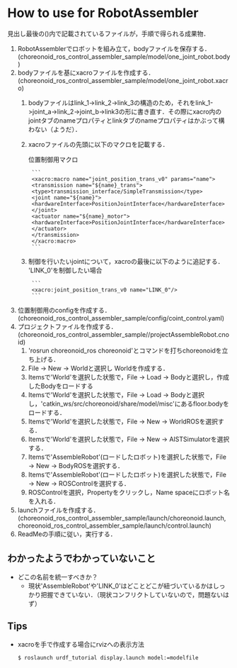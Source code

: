 # How to use for RobotAssembler
見出し最後の()内で記載されているファイルが，手順で得られる成果物．
1. RobotAssemblerでロボットを組み立て，bodyファイルを保存する．(choreonoid_ros_control_assembler_sample/model/one_joint_robot.body)
1. bodyファイルを基にxacroファイルを作成する．(choreonoid_ros_control_assembler_sample/model/one_joint_robot.xacro)
    1. bodyファイルはlink_1->link_2->link_3の構造のため，それをlink_1->joint_a->link_2->joint_b->link3の形に書き直す．その際にxacro内のjointタブのnameプロパティとlinkタブのnameプロパティはかぶって構わない（ようだ）．
    1. xacroファイルの先頭に以下のマクロを記載する．
        
        位置制御用マクロ

            ```
            <xacro:macro name="joint_position_trans_v0" params="name">
            <transmission name="${name}_trans">
            <type>transmission_interface/SimpleTransmission</type>
            <joint name="${name}">
            <hardwareInterface>PositionJointInterface</hardwareInterface>
            </joint>
            <actuator name="${name}_motor">
            <hardwareInterface>PositionJointInterface</hardwareInterface>
            </actuator>
            </transmission>
            </xacro:macro>
            ```
        
    1. 制御を行いたいjointについて，xacroの最後に以下のように追記する．
        'LINK_0'を制御したい場合
        
            ```
            <xacro:joint_position_trans_v0 name="LINK_0"/>
            ```
        

1. 位置制御用のconfigを作成する．(choreonoid_ros_control_assembler_sample/config/coint_control.yaml)
1. プロジェクトファイルを作成する．(choreonoid_ros_control_assembler_sample//projectAssembleRobot.cnoid)
    1. 'rosrun choreonoid_ros choreonoid'とコマンドを打ちchoreonoidを立ち上げる．
    1. File -> New -> Worldと選択し Worldを作成する．
    1. Itemsで'World'を選択した状態で，File -> Load -> Bodyと選択し，作成したBodyをロードする
    1. Itemsで'World'を選択した状態で，File -> Load -> Bodyと選択し，'catkin_ws/src/choreonoid/share/model/misc'にあるfloor.bodyをロードする．
    1. Itemsで'World'を選択した状態で，File -> New -> WorldROSを選択する．
    1. Itemsで'World'を選択した状態で，File -> New -> AISTSimulatorを選択する．
    1. Itemsで'AssembleRobot'(ロードしたロボット)を選択した状態で，File -> New -> BodyROSを選択する．
    1. Itemsで'AssembleRobot'(ロードしたロボット)を選択した状態で，File -> New -> ROSControlを選択する．
    1. ROSControlを選択，Propertyをクリックし，Name spaceにロボット名を入れる．
1. launchファイルを作成する．(choreonoid_ros_control_assembler_sample/launch/choreonoid.launch, choreonoid_ros_control_assembler_sample/launch/control.launch)
1. ReadMeの手順に従い，実行する．

## わかったようでわかっていないこと
- どこの名前を統一すべきか？
    - 現状'AssembleRobot'や'LINK_0'はどことどこが紐づいているかはしっかり把握できていない．（現状コンフリクトしていないので，問題ないはず）

## Tips
- xacroを手で作成する場合にrvizへの表示方法
  ```
  $ roslaunch urdf_tutorial display.launch model:=modelfile
  ```